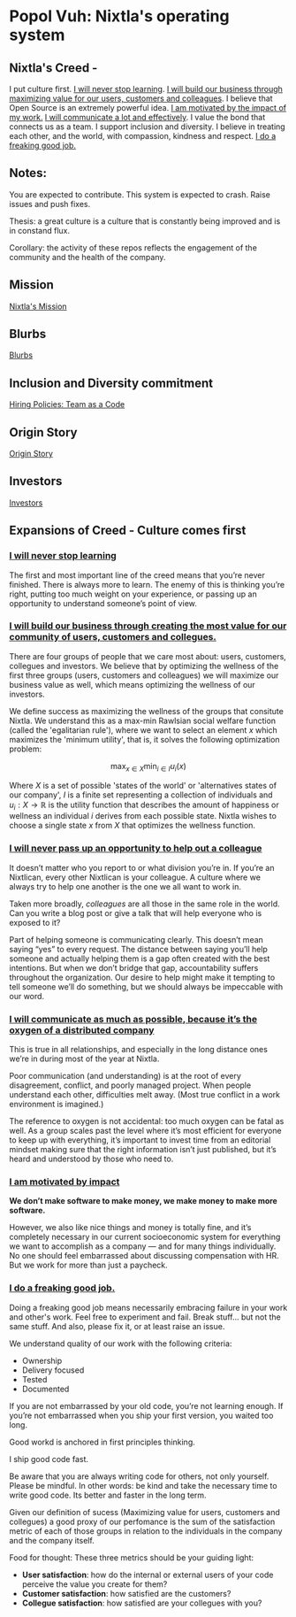 # Popol Vuh: Nixtla's operating system

## Nixtla's Creed - 

I put culture first. [I will never stop learning](#i-will-never-stop-learning). [I will build our business through maximizing value for our users, customers and colleagues](#i-will-build-our-business-through-creating-the-most-value-for-our-community-of-users-customers-and-collegues). I believe that Open Source is an extremely powerful idea. [I am motivated by the impact of my work.](#i-am-motivated-by-impact) [I will communicate a lot and effectively](#i-will-communicate-as-much-as-possible-because-its-the-oxygen-of-a-distributed-company). I value the bond that connects us as a team. I support inclusion and diversity. I believe in treating each other, and the world, with compassion, kindness and respect. [I do a freaking good job.](#i-do-a-freaking-good-job)

## Notes:

You are expected to contribute. This system is expected to crash. Raise issues and push fixes.

Thesis: a great culture is a culture that is constantly being improved and is in constand flux.

Corollary: the activity of these repos reflects the engagement of the community and the health of the company.



## Mission
[Nixtla's Mission](Mission.md)

## Blurbs
[Blurbs](Blurbs.md)

## Inclusion and Diversity commitment

[Hiring Policies: Team as a Code](/Hiring/policies.md)

## Origin Story
[Origin Story](OriginStory.md)

## Investors
[Investors](Investors.md)


## Expansions of Creed - Culture comes first

### [I will never stop learning](#i-will-never-stop-learning)
The first and most important line of the creed means that you’re never finished. There is always more to learn. The enemy of this is thinking you’re right, putting too much weight on your experience, or passing up an opportunity to understand someone’s point of view.

### [I will build our business  through creating the most value for our community of users, customers and collegues.](#i-will-build-our-business-through-creating-the-most-value-for-our-community-of-users-customers-and-colleagues)

There are four groups of people that we care most about: users, customers, collegues and investors. We believe that by optimizing the wellness of the first three groups (users, customers and colleagues) we will maximize our business value as well, which means optimizing the wellness of our investors.


We define success as maximizing the wellness of the groups that consitute Nixtla. We understand this as a max-min Rawlsian social welfare function (called the 'egalitarian rule'), where we want to select an element $x$ which maximizes the 'minimum utility', that is, it solves the following optimization problem:

$$
\max_{x\in X}\min_{i\in I}u_{i}(x)
$$

Where $X$ is a set of possible 'states of the world' or 'alternatives states of our company', $I$ is a finite set representing a collection of individuals and $u_i:X\longrightarrow\mathbb{R}$ is the utility function that describes the amount of happiness or wellness an individual $i$ derives from each possible state. Nixtla wishes to choose a single state $x$ from $X$ that optimizes the wellness function.


### [I will never pass up an opportunity to help out a colleague](#i-will-never-pass-up-an-opportunity-to-help-out-a-colleague)
It doesn’t matter who you report to or what division you’re in. If you’re an Nixtlican, every other Nixtlican is your colleague. A culture where we always try to help one another is the one we all want to work in.

Taken more broadly, *colleagues* are all those in the same role in the world. Can you write a blog post or give a talk that will help everyone who is exposed to it?

Part of helping someone is communicating clearly. This doesn’t mean saying “yes” to every request. The distance between saying you’ll help someone and actually helping them is a gap often created with the best intentions. But when we don’t bridge that gap, accountability suffers throughout the organization. Our desire to help might make it tempting to tell someone we’ll do something, but we should always be impeccable with our word. 


### [I will communicate as much as possible, because it’s the oxygen of a distributed company](#i-will-communicate-as-much-as-possible-because-its-the-oxygen-of-a-distributed-company)

This is true in all relationships, and especially in the long distance ones we’re in during most of the year at Nixtla. 

Poor communication (and understanding) is at the root of every disagreement, conflict, and poorly managed project. When people understand each other, difficulties melt away. (Most true conflict in a work environment is imagined.)

The reference to oxygen is not accidental: too much oxygen can be fatal as well. As a group scales past the level where it’s most efficient for everyone to keep up with everything, it’s important to invest time from an editorial mindset making sure that the right information isn’t just published, but it’s heard and understood by those who need to.


### [I am motivated by impact](#i-am-motivated-by-impact)

**We don’t make software to make money, we make money to make more software.**

However, we also like nice things and money is totally fine, and it’s completely necessary in our current socioeconomic system for everything we want to accomplish as a company — and for many things individually. 
No one should feel embarrassed about discussing compensation with HR. But we work for more than just a paycheck.

### [I do a freaking good job.](#i-do-a-freaking-good-job)

Doing a freaking good job means necessarily embracing failure in your work and other's work. Feel free to experiment and fail. Break stuff... but not the same stuff. And also, please fix it, or at least raise an issue.

We understand quality of our work with the following criteria:
* Ownership
* Delivery focused
* Tested
* Documented

If you are not embarrassed by your old code, you’re not learning enough. If you’re not embarrassed when you ship your first version, you waited too long.

Good workd is anchored in first principles thinking.

I ship good code fast.

Be aware that you are always writing code for others, not only yourself. Please be mindful. In other words: be kind and take the necessary time to write good code. Its better and faster in the long term.

Given our definition of sucess (Maximizing value for users, customers and collegues) a good proxy of our perfomance is the sum of the satisfaction metric of each of those groups in relation to the individuals in the company and the company itself.

Food for thought:
These three metrics should be your guiding light:
* **User satisfaction**: how do the internal or external users of your code perceive the value you create for them?
* **Customer satisfaction**: how satisfied are the customers?
* **Collegue satisfaction**: how satisfied are your collegues with you?
